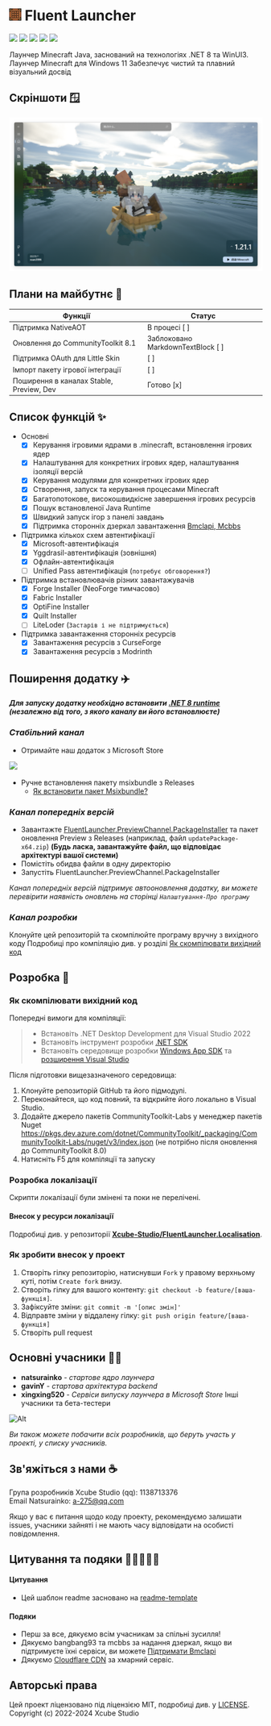 # <img src="../docs/images/AppIcon.png" alt="Логотип" width="24" height="24"> Fluent Launcher
![](https://img.shields.io/badge/license-MIT-green)
![](https://img.shields.io/github/repo-size/Xcube-Studio/Natsurainko.FluentLauncher)
![](https://img.shields.io/github/stars/Xcube-Studio/Natsurainko.FluentLauncher)
![](https://img.shields.io/github/contributors/Xcube-Studio/Natsurainko.FluentLauncher)
![](https://img.shields.io/github/commit-activity/y/Xcube-Studio/Natsurainko.FluentLauncher)

Лаунчер Minecraft Java, заснований на технологіях .NET 8 та WinUI3.
Лаунчер Minecraft для Windows 11
Забезпечує чистий та плавний візуальний досвід

## Скріншоти 🪟
<img src="../docs/images/home.png">

## Плани на майбутнє 📝

| Функції | Статус |
| ---------------------------------------- | ------------------ |
| Підтримка NativeAOT | В процесі [ ] |
| Оновлення до CommunityToolkit 8.1 | Заблоковано MarkdownTextBlock [ ] |
| Підтримка OAuth для Little Skin | [ ] |
| Імпорт пакету ігрової інтеграції | [ ] |
| Поширення в каналах Stable, Preview, Dev | Готово [x] |

## Список функцій ✨

+ Основні
  + [x] Керування ігровими ядрами в .minecraft, встановлення ігрових ядер
  + [x] Налаштування для конкретних ігрових ядер, налаштування ізоляції версій
  + [x] Керування модулями для конкретних ігрових ядер
  + [x] Створення, запуск та керування процесами Minecraft
  + [x] Багатопотокове, високошвидкісне завершення ігрових ресурсів
  + [x] Пошук встановленої Java Runtime
  + [x] Швидкий запуск ігор з панелі завдань
  + [x] Підтримка сторонніх дзеркал завантаження [Bmclapi, Mcbbs](https://bmclapidoc.bangbang93.com/)
+ Підтримка кількох схем автентифікації
  + [x] Microsoft-автентифікація
  + [x] Yggdrasil-автентифікація (зовнішня)
  + [x] Офлайн-автентифікація
  + [ ] Unified Pass автентифікація (`потребує обговорення?`)
+ Підтримка встановлювачів різних завантажувачів
  + [x] Forge Installer (NeoForge тимчасово)
  + [x] Fabric Installer
  + [x] OptiFine Installer
  + [x] Quilt Installer
  + [ ] LiteLoder (`Застарів і не підтримується`)
+ Підтримка завантаження сторонніх ресурсів
  + [x] Завантаження ресурсів з CurseForge
  + [x] Завантаження ресурсів з Modrinth

## Поширення додатку ✈️

#### *Для запуску додатку необхідно встановити [.NET 8 runtime](https://dotnet.microsoft.com/zh-cn/download/dotnet/8.0) (незалежно від того, з якого каналу ви його встановлюєте)*

### *Стабільний канал*

+ Отримайте наш додаток з Microsoft Store  
<a href="https://apps.microsoft.com/detail/Natsurianko.FluentLauncher/9p4nqqxq942p">
  <img src="https://get.microsoft.com/images/en-us%20dark.svg" width="200"/>
</a>

+ Ручне встановлення пакету msixbundle з Releases
	+ [Як встановити пакет Msixbundle?](https://github-com.translate.goog/Xcube-Studio/Natsurainko.FluentLauncher/wiki/%E5%A6%82%E4%BD%95%E5%AE%89%E8%A3%85-Msixbundle-%E5%8C%85?_x_tr_sl=auto&_x_tr_tl=en&_x_tr_hl=en&_x_tr_pto=wapp)

### *Канал попередніх версій*

+ Завантажте [FluentLauncher.PreviewChannel.PackageInstaller](https://github.com/Xcube-Studio/FluentLauncher.PreviewChannel.PackageInstaller/releases/tag/v0.0.2) та пакет оновлення Preview з Releases (наприклад, файл `updatePackage-x64.zip`) **(Будь ласка, завантажуйте файл, що відповідає архітектурі вашої системи)**
+ Помістіть обидва файли в одну директорію
+ Запустіть FluentLauncher.PreviewChannel.PackageInstaller

*Канал попередніх версій підтримує автооновлення додатку, ви можете перевірити наявність оновлень на сторінці `Налаштування-Про програму`*

### *Канал розробки*

Клонуйте цей репозиторій та скомпілюйте програму вручну з вихідного коду
Подробиці про компіляцію див. у розділі [Як скомпілювати вихідний код](#Developments)

## Розробка 🔧

### Як скомпілювати вихідний код

Попередні вимоги для компіляції:
> + Встановіть .NET Desktop Development для Visual Studio 2022
> + Встановіть інструмент розробки [.NET SDK](https://dotnet.microsoft.com/en-us/download/visual-studio-sdks)
> + Встановіть середовище розробки [Windows App SDK](https://learn.microsoft.com/en-us/windows/apps/windows-app-sdk/set-up-your-development-environment?tabs=cs-vs-community%2Ccpp-vs-community%2Cvs-2022-17-1-a%2Cvs-2022-17-1-b) та [розширення Visual Studio](https://learn.microsoft.com/en-us/windows/apps/windows-app-sdk/single-project-msix?tabs=csharp)

Після підготовки вищезазначеного середовища:

1. Клонуйте репозиторій GitHub та його підмодулі.
2. Переконайтеся, що код повний, та відкрийте його локально в Visual Studio.
3. Додайте джерело пакетів CommunityToolkit-Labs у менеджер пакетів Nuget  
https://pkgs.dev.azure.com/dotnet/CommunityToolkit/_packaging/CommunityToolkit-Labs/nuget/v3/index.json (не потрібно після оновлення до CommunityToolkit 8.0)
4. Натисніть F5 для компіляції та запуску

### Розробка локалізації

Скрипти локалізації були змінені та поки не перелічені.

#### Внесок у ресурси локалізації
Подробиці див. у репозиторії **[Xcube-Studio/FluentLauncher.Localisation](https://github.com/Xcube-Studio/FluentLauncher.Localization)**.

### Як зробити внесок у проект

1. Створіть гілку репозиторію, натиснувши `Fork` у правому верхньому куті, потім `Create fork` внизу.
2. Створіть гілку для вашого контенту: `git checkout -b feature/[ваша-функція]`.
3. Зафіксуйте зміни: `git commit -m '[опис змін]'`
4. Відправте зміни у віддалену гілку: `git push origin feature/[ваша-функція]`
5. Створіть pull request

## Основні учасники 🧑‍💻

* **natsurainko** - *стартове ядро лаунчера*
* **gavinY** - *стартова архітектура backend*
* **xingxing520** - *Сервіси випуску лаунчера в Microsoft Store*
Інші учасники та бета-тестери

![Alt](https://repobeats.axiom.co/api/embed/0dcf1b6a60fa8c1c6cefe6042c482f59d2d60538.svg "Зображення аналітики Repobeats")

*Ви також можете побачити всіх розробників, що беруть участь у проекті, у списку учасників.*

## Зв'яжіться з нами ☕️

Група розробників Xcube Studio (qq): 1138713376  
Email Natsurainko: a-275@qq.com  

Якщо у вас є питання щодо коду проекту, рекомендуємо залишати issues, учасники зайняті і не мають часу відповідати на особисті повідомлення.

## Цитування та подяки 🎉🎉🎉🎉✨

#### Цитування
+ Цей шаблон readme засновано на [readme-template](https://github.com/iuricode/readme-template)  

#### Подяки
+ Перш за все, дякуємо всім учасникам за спільні зусилля!  
+ Дякуємо bangbang93 та mcbbs за надання дзеркал, якщо ви підтримуєте їхні сервіси, ви можете [Підтримати Bmclapi](https://afdian.net/@bangbang93)  
+ Дякуємо [Cloudflare CDN](https://www.cloudflare.com) за хмарний сервіс.

## Авторські права

Цей проект ліцензовано під ліцензією MIT, подробиці див. у [LICENSE](LICENSE).  
Copyright (c) 2022-2024 Xcube Studio
